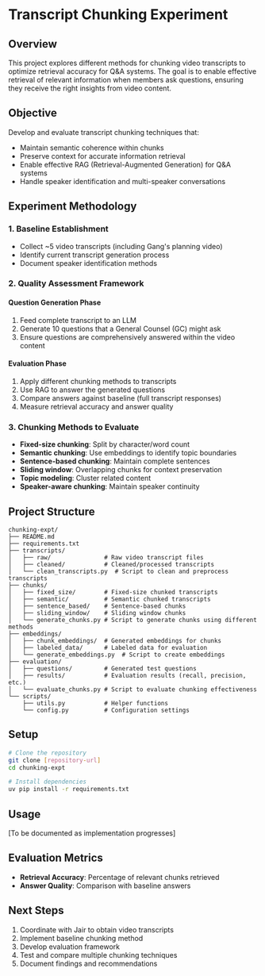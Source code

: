 # Transcript Chunking Experiment

## Overview

This project explores different methods for chunking video transcripts to optimize retrieval accuracy for Q&A systems. The goal is to enable effective retrieval of relevant information when members ask questions, ensuring they receive the right insights from video content.

## Objective

Develop and evaluate transcript chunking techniques that:

- Maintain semantic coherence within chunks
- Preserve context for accurate information retrieval
- Enable effective RAG (Retrieval-Augmented Generation) for Q&A systems
- Handle speaker identification and multi-speaker conversations

## Experiment Methodology

### 1. Baseline Establishment

- Collect ~5 video transcripts (including Gang's planning video)
- Identify current transcript generation process
- Document speaker identification methods

### 2. Quality Assessment Framework

#### Question Generation Phase

1. Feed complete transcript to an LLM
2. Generate 10 questions that a General Counsel (GC) might ask
3. Ensure questions are comprehensively answered within the video content

#### Evaluation Phase

1. Apply different chunking methods to transcripts
2. Use RAG to answer the generated questions
3. Compare answers against baseline (full transcript responses)
4. Measure retrieval accuracy and answer quality

### 3. Chunking Methods to Evaluate

- **Fixed-size chunking**: Split by character/word count
- **Semantic chunking**: Use embeddings to identify topic boundaries
- **Sentence-based chunking**: Maintain complete sentences
- **Sliding window**: Overlapping chunks for context preservation
- **Topic modeling**: Cluster related content
- **Speaker-aware chunking**: Maintain speaker continuity

## Project Structure

```
chunking-expt/
├── README.md
├── requirements.txt
├── transcripts/
│   ├── raw/               # Raw video transcript files
│   ├── cleaned/           # Cleaned/processed transcripts
│   └── clean_transcripts.py  # Script to clean and preprocess transcripts
├── chunks/
│   ├── fixed_size/        # Fixed-size chunked transcripts
│   ├── semantic/          # Semantic chunked transcripts
│   ├── sentence_based/    # Sentence-based chunks
│   ├── sliding_window/    # Sliding window chunks
│   └── generate_chunks.py # Script to generate chunks using different methods
├── embeddings/
│   ├── chunk_embeddings/  # Generated embeddings for chunks
│   ├── labeled_data/      # Labeled data for evaluation
│   └── generate_embeddings.py  # Script to create embeddings
├── evaluation/
│   ├── questions/         # Generated test questions
│   ├── results/           # Evaluation results (recall, precision, etc.)
│   └── evaluate_chunks.py # Script to evaluate chunking effectiveness
└── scripts/
    ├── utils.py           # Helper functions
    └── config.py          # Configuration settings
```

## Setup

```bash
# Clone the repository
git clone [repository-url]
cd chunking-expt

# Install dependencies
uv pip install -r requirements.txt
```

## Usage

[To be documented as implementation progresses]

## Evaluation Metrics

- **Retrieval Accuracy**: Percentage of relevant chunks retrieved
- **Answer Quality**: Comparison with baseline answers

## Next Steps

1. Coordinate with Jair to obtain video transcripts
2. Implement baseline chunking method
3. Develop evaluation framework
4. Test and compare multiple chunking techniques
5. Document findings and recommendations
